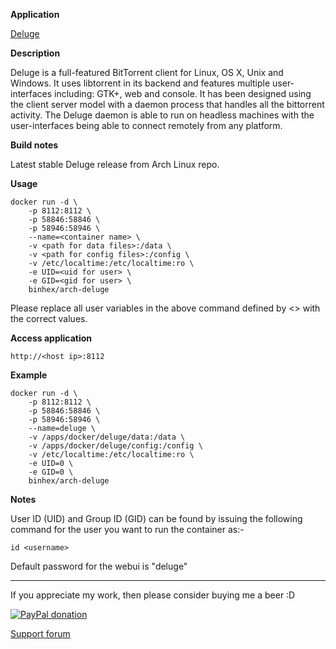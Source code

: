 **Application**

[Deluge](http://deluge-torrent.org/)

**Description**

Deluge is a full-featured ​BitTorrent client for Linux, OS X, Unix and Windows. It uses ​libtorrent in its backend and features multiple user-interfaces including: GTK+, web and console. It has been designed using the client server model with a daemon process that handles all the bittorrent activity. The Deluge daemon is able to run on headless machines with the user-interfaces being able to connect remotely from any platform.

**Build notes**

Latest stable Deluge release from Arch Linux repo.

**Usage**
```
docker run -d \
    -p 8112:8112 \
    -p 58846:58846 \
    -p 58946:58946 \
    --name=<container name> \
    -v <path for data files>:/data \
    -v <path for config files>:/config \
    -v /etc/localtime:/etc/localtime:ro \
    -e UID=<uid for user> \
    -e GID=<gid for user> \
    binhex/arch-deluge
```

Please replace all user variables in the above command defined by <> with the correct values.

**Access application**<br>

`http://<host ip>:8112`

**Example**
```
docker run -d \
    -p 8112:8112 \
    -p 58846:58846 \
    -p 58946:58946 \
    --name=deluge \
    -v /apps/docker/deluge/data:/data \
    -v /apps/docker/deluge/config:/config \
    -v /etc/localtime:/etc/localtime:ro \
    -e UID=0 \
    -e GID=0 \
    binhex/arch-deluge
```

**Notes**<br>

User ID (UID) and Group ID (GID) can be found by issuing the following command for the user you want to run the container as:-

```
id <username>
```

Default password for the webui is "deluge"
___
If you appreciate my work, then please consider buying me a beer  :D

[![PayPal donation](https://www.paypal.com/en_US/i/btn/btn_donate_SM.gif)](https://www.paypal.com/cgi-bin/webscr?cmd=_s-xclick&hosted_button_id=MM5E27UX6AUU4)

[Support forum](http://lime-technology.com/forum/index.php?topic=45820.0)